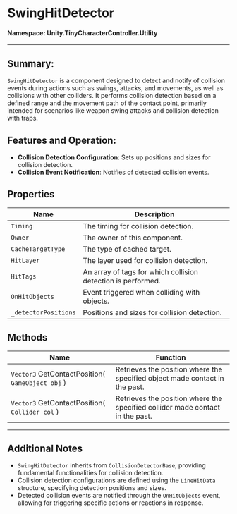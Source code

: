 ﻿# SwingHitDetector

#### **Namespace**: Unity.TinyCharacterController.Utility
---

## Summary:
`SwingHitDetector` is a component designed to detect and notify of collision events during actions such as swings, attacks, and movements, as well as collisions with other colliders. It performs collision detection based on a defined range and the movement path of the contact point, primarily intended for scenarios like weapon swing attacks and collision detection with traps.

## Features and Operation:
- **Collision Detection Configuration**: Sets up positions and sizes for collision detection.
- **Collision Event Notification**: Notifies of detected collision events.

## Properties
| Name | Description |
|------|-------------|
| `Timing` | The timing for collision detection. |
| `Owner` | The owner of this component. |
| `CacheTargetType` | The type of cached target. |
| `HitLayer` | The layer used for collision detection. |
| `HitTags` | An array of tags for which collision detection is performed. |
| `OnHitObjects` | Event triggered when colliding with objects. |
| `_detectorPositions` | Positions and sizes for collision detection. |


## Methods
| Name | Function |
|------|----------|
|  ``Vector3`` GetContactPosition( ``GameObject obj`` )  | Retrieves the position where the specified object made contact in the past. |
|  ``Vector3`` GetContactPosition( ``Collider col`` )  | Retrieves the position where the specified collider made contact in the past. |

---
## Additional Notes
- `SwingHitDetector` inherits from `CollisionDetectorBase`, providing fundamental functionalities for collision detection.
- Collision detection configurations are defined using the `LineHitData` structure, specifying detection positions and sizes.
- Detected collision events are notified through the `OnHitObjects` event, allowing for triggering specific actions or reactions in response.
